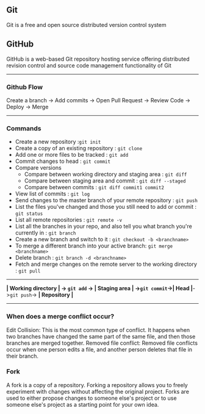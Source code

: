## Git

Git is a free and open source distributed version control system

## GitHub

GitHub is a web-based Git repository hosting service offering distributed revision control and source code management functionality of Git

---

### Github Flow
Create a branch -> Add commits -> Open Pull Request -> Review Code -> Deploy -> Merge

---

### Commands
- Create a new repository :```git init```
- Create a copy of an existing repository : ```git clone```
- Add one or more files to be tracked : ```git add```
- Commit changes to head : ```git commit```
- Compare versions
  * Compare between working directory and staging area : ```git diff```
  * Compare between staging area and commit : ```git diff --staged```
  * Compare between commits : ```git diff commit1 commit2```
- View list of commits : ```git log```
- Send changes to the master branch of your remote repository : ```git push```
- List the files you've changed and those you still need to add or commit : ```git status```
- List all remote repositories : ```git remote -v```
- List all the branches in your repo, and also tell you what branch you're currently in : ```git branch```
- Create a new branch and switch to it : ```git checkout -b <branchname> ```
- To merge a different branch into your active branch: ```git merge <branchname> ```
- Delete branch : ```git branch -d <branchname> ```
- Fetch and merge changes on the remote server to the working directory : ```git pull```

---

**| Working directory | **-> ```git add``` -> **| Staging area |** ->```git commit```->**| Head |**->```git push```-> **| Repository |**

---

### When does a merge conflict occur?
Edit Collision: This is the most common type of conflict. It happens when two branches have changed the same part of the same file, and then those branches are merged together.
Removed file conflict: Removed file conflicts occur when one person edits a file, and another person deletes that file in their branch.

### Fork
A fork is a copy of a repository. Forking a repository allows you to freely experiment with changes without affecting the original project.
Forks are used to either propose changes to someone else's project or to use someone else's project as a starting point for your own idea.
